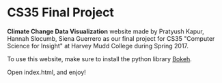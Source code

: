 # CS35 Final Project

**Climate Change Data Visualization** website made by Pratyush Kapur, Hannah Slocumb, Siena Guerrero as our final project for CS35 "Computer Science for Insight" at Harvey Mudd College during Spring 2017.

To use this website, make sure to install the python library [Bokeh](https://bokeh.pydata.org/en/latest/`Bokeh`).

Open index.html, and enjoy!
